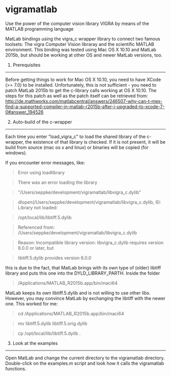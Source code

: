 vigramatlab
===========

Use the power of the computer vision library VIGRA by means of the MATLAB programming language

MatLab bindings using the vigra_c wrapper library to connect two famous toolsets: The vigra Computer Vision libraray and the scientific MATLAB environment. This binding was tested using Mac OS X 10.10 and MatLab 2015b, but should be working at other OS and newer MatLab versions, too.

1. Prerequisites
-----------------------------------
Before getting things to work for Mac OS X 10.10, you need to have XCode (>= 7.0) to be installed. Unfortunately, this is not sufficient - you need to patch MatLab 2015b to get the c-library calls working at OS X 10.10. The steps for this patch as well as the patch itself can be retrieved from:
http://de.mathworks.com/matlabcentral/answers/246507-why-can-t-mex-find-a-supported-compiler-in-matlab-r2015b-after-i-upgraded-to-xcode-7-0#answer_194526

2. Auto-build of the c-wrapper
-----------------------------------
Each time you enter "load_vigra_c" to load the shared library of the c-wrapper, the existence of that library is checked. If it is not present, it will be build from source (mac os x and linux) or binaries will be copied (for windows).

If you encounter error messages, like:

> Error using loadlibrary

> There was an error loading the library

> "/Users/seppke/development/vigramatlab/libvigra_c.dylib"

> dlopen(/Users/seppke/development/vigramatlab/libvigra_c.dylib, 6): Library not loaded:

>   /opt/local/lib/libtiff.5.dylib

> Referenced from: /Users/seppke/development/vigramatlab/libvigra_c.dylib

> Reason: Incompatible library version: libvigra_c.dylib requires version 8.0.0 or later, but

>   libtiff.5.dylib provides version 6.0.0

this is due to the fact, that MatLab brings with its own type of (older) libtiff library and puts this one into the DYLD_LIBRARY_PARTH. Inside the folder 
> /Applications/MATLAB_R2015b.app/bin/maci64 

MatLab keeps its own libtiff.5.dylib and is not willing to use other libs. However, you may convince MatLab by exchanging the libtiff with the newer one. This worked for me:

> cd /Applications/MATLAB_R2015b.app/bin/maci64 

> mv libtiff.5.dylib libtiff.5.orig.dylib

> cp /opt/local/lib/libtiff.5.dylib .


3. Look at the examples
-----------------------------------
Open MatLab and change the current directory to the vigramatlab directory.
Double-click on the examples.m script and look how it calls the vigramatlab functions.
